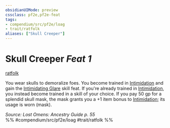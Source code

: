 ```yaml
---
obsidianUIMode: preview
cssclass: pf2e,pf2e-feat
tags:
- compendium/src/pf2e/loag
- trait/ratfolk
aliases: ["Skull Creeper"]
---
```

# Skull Creeper  *Feat 1*  
[ratfolk](../../Rules/traits/ratfolk-b1.md)  


You wear skulls to demoralize foes. You become trained in [Intimidation](../skills.md#Intimidation) and gain the [Intimidating Glare](intimidating-glare.md) skill feat. If you're already trained in [Intimidation](../skills.md#Intimidation), you instead become trained in a skill of your choice. If you pay 50 gp for a splendid skull mask, the mask grants you a +1 item bonus to [Intimidation](../skills.md#Intimidation); its usage is worn (mask).

*Source: Lost Omens: Ancestry Guide p. 55*  
%% #compendium/src/pf2e/loag #trait/ratfolk %%